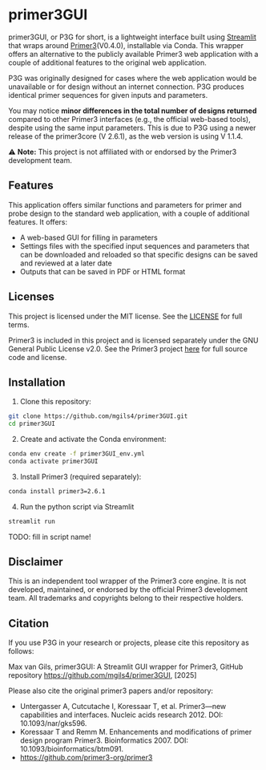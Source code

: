 # primer3GUI
primer3GUI, or P3G for short, is a lightweight interface built using [Streamlit](https://streamlit.io/) that wraps around [Primer3](https://github.com/primer3-org/primer3)(V0.4.0), installable via Conda. This wrapper offers an alternative to the publicly available Primer3 web application with a couple of additional features to the original web application.

P3G was originally designed for cases where the web application would be unavailable or for design without an internet connection. P3G produces identical primer sequences for given inputs and parameters.

You may notice **minor differences in the total number of designs returned** compared to other Primer3 interfaces (e.g., the official web-based tools), despite using the same input parameters. This is due to P3G using a newer release of the primer3core (V 2.6.1), as the web version is using V 1.1.4. 





⚠️ **Note:** This project is not affiliated with or endorsed by the Primer3 development team.


## Features
This application offers similar functions and parameters for primer and probe design to the standard web application, with a couple of additional features. It offers:
- A web-based GUI for filling in parameters 
- Settings files with the specified input sequences and parameters that can be downloaded and reloaded so that specific designs can be saved and reviewed at a later date
- Outputs that can be saved in PDF or HTML format


## Licenses
This project is licensed under the MIT license. See the [LICENSE](LICENSE) for full terms.

Primer3 is included in this project and is licensed separately under the GNU General Public License v2.0.
See the Primer3 project [here](https://github.com/primer3-org/primer3) for full source code and license.

## Installation

1. Clone this repository:
```bash
git clone https://github.com/mgils4/primer3GUI.git
cd primer3GUI
```

2. Create and activate the Conda environment:
```bash
conda env create -f primer3GUI_env.yml
conda activate primer3GUI
```

3. Install Primer3 (required separately):
```bash
conda install primer3=2.6.1
```

4. Run the python script via Streamlit
```bash
streamlit run 
```
TODO: fill in script name!


## Disclaimer
This is an independent tool wrapper of the Primer3 core engine.
It is not developed, maintained, or endorsed by the official Primer3 development team.
All trademarks and copyrights belong to their respective holders. 

## Citation 
If you use P3G in your research or projects, please cite this repository as follows:

Max van Gils, primer3GUI: A Streamlit GUI wrapper for Primer3, GitHub repository
https://github.com/mgils4/primer3GUI, [2025]

Please also cite the original primer3 papers and/or repository:  
- Untergasser A, Cutcutache I, Koressaar T, et al. Primer3—new capabilities and interfaces. Nucleic acids research 2012. DOI: 10.1093/nar/gks596.
- Koressaar T and Remm M. Enhancements and modifications of primer design program Primer3. Bioinformatics 2007. DOI: 10.1093/bioinformatics/btm091.
- https://github.com/primer3-org/primer3